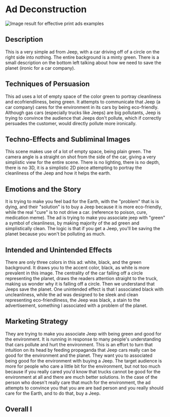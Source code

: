 # Ad Deconstruction

![Image result for effective print ads examples](https://lh4.googleusercontent.com/vODiOro-kTeGLmUnL_gMklHmPQjPjoIFJSlRWDHMEnDDmrwcFclGiyLO7dpQOyi2uMwLs98oIN20-sAQ5f5rn-CaKqeXneg2V7-5JfmsQhjuUUpoSrVxGBb82V_HTnlp5Mwe9isA2fF4UP6RxK5pa7m8zWcoIWZxKuJic9lIAnzYMG4BNR3AQmj4buE_BQ)

## Description
This is a very simple ad from Jeep, with a car driving off of a circle on the right side into nothing. The entire background is a minty green. There is a small description on the bottom left talking about how we need to save the planet (ironic for a car company).

## Techniques of Persuasion
This ad uses a lot of empty space of the color green to portray cleanliness and ecofriendliness, being green. It attempts to communicate that Jeep (a car company) cares for the environment in its cars by being eco-friendly. Although gas cars (especially trucks like Jeeps) are big pollutants, Jeep is trying to convince the audience that Jeeps don't pollute, which if correctly persuades the customer, would directly pollute more ironically.

## Techno-Effects and Subliminal Images
This scene makes use of a lot of empty space, being plain green. The camera angle is a straight on shot from the side of the car, giving a very simplistic view for the entire scene. There is no lighting, there is no depth, there is no 3D, it is a simplistic 2D piece attempting to portray the cleanliness of the Jeep and how it helps the earth.

## Emotions and the Story
It is trying to make you feel bad for the Earth, with the "problem" that is is dying, and their "solution" is to buy a Jeep because it is more eco-friendly, while the real "cure" is to not drive a car. (reference to poison, cure, medication meme). The ad is trying to make you associate jeep with "green" a symbol of cleanliness, by making majority of the ad green and simplistically clean. The logic is that if you get a Jeep, you'll be saving the planet because you won't be polluting as much.

## Intended and Unintended Effects
There are only three colors in this ad: white, black, and the green background. It draws you to the accent color, black, as white is more prevalent in this image. The centrality of the car falling off a circle representing the planet, draws the readers attention straight to the truck, making us wonder why it is falling off a circle. Then we understand that Jeeps save the planet. One unintended effect is that I associated black with uncleanliness, while the ad was designed to be sleek and clean representing eco-friendliness, the Jeep was black, a stain to the advertisement, something I associated with a problem of the planet.

## Marketing Strategy
They are trying to make you associate Jeep with being green and good for the environment. It is running in response to many people's understanding that cars pollute and hurt the environment. This is an effort to turn that intuition on its head by feeding propaganda that Jeep cars really can be good for the environment and the planet. They want you to associated being good for the environment with buying a Jeep. The target audience is more for people who care a little bit for the environment, but not too much because if you really cared you'd know that trucks cannot be good for the environment at all and there are much better solutions. In the case of the person who doesn't really care that much for the environment, the ad attempts to convince you that you are are bad person and you really should care for the Earth, and to do that, buy a Jeep.

## Overall I